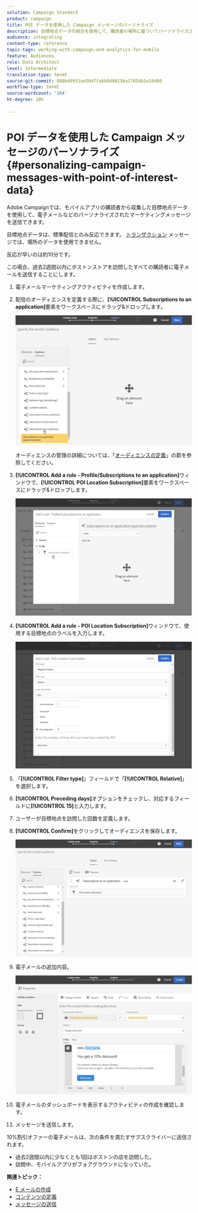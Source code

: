 ```yaml
---
solution: Campaign Standard
product: campaign
title: POI データを使用した Campaign メッセージのパーソナライズ
description: 目標地点データの統合を使用して、購読者の場所に基づいてパーソナライズされたメッセージを作成する方法について説明します。
audience: integrating
content-type: reference
topic-tags: working-with-campaign-and-analytics-for-mobile
feature: Audiences
role: Data Architect
level: Intermediate
translation-type: tm+mt
source-git-commit: 088b49931ee5047fa6b949813ba17654b1e10d60
workflow-type: tm+mt
source-wordcount: '264'
ht-degree: 10%

---
```



# POI データを使用した Campaign メッセージのパーソナライズ{#personalizing-campaign-messages-with-point-of-interest-data}

Adobe Campaignでは、モバイルアプリの購読者から収集した目標地点データを使用して、電子メールなどのパーソナライズされたマーケティングメッセージを送信できます。

目標地点データは、標準配信とのみ反応できます。 [トランザクション](../../channels/using/getting-started-with-transactional-msg.md) メッセージでは、場所のデータを使用できません。

反応が早いのは約10分です。

この場合、過去2週間以内にボストンストアを訪問したすべての購読者に電子メールを送信することにします。

1. 電子メールマーケティングアクティビティを作成します。
1. 配信のオーディエンスを定義する際に、**[!UICONTROL Subscriptions to an application]**&#x200B;要素をワークスペースにドラッグ&amp;ドロップします。

   ![](assets/poi_subscriptions_app.png)

   オーディエンスの管理の詳細については、「[オーディエンスの定義](../../audiences/using/creating-audiences.md)」の節を参照してください。

1. **[!UICONTROL Add a rule - Profile/Subscriptions to an application]**&#x200B;ウィンドウで、**[!UICONTROL POI Location Subscription]**&#x200B;要素をワークスペースにドラッグ&amp;ドロップします。

   ![](assets/poi_add_rule_profile_subscription.png)

1. **[!UICONTROL Add a rule - POI Location Subscription]**&#x200B;ウィンドウで、使用する目標地点のラベルを入力します。

   ![](assets/poi_location_subscription.png)

1. 「**[!UICONTROL Filter type]**」フィールドで「**[!UICONTROL Relative]**」を選択します。
1. **[!UICONTROL Preceding days]**&#x200B;オプションをチェックし、対応するフィールドに&#x200B;**[!UICONTROL 15]**&#x200B;と入力します。
1. ユーザーが目標地点を訪問した回数を定義します。
1. **[!UICONTROL Confirm]**&#x200B;をクリックしてオーディエンスを保存します。

   ![](assets/poi_subscriptions_app_audience_defined.png)

1. 電子メールの追加内容。

   ![](assets/poi_email_content.png)

1. 電子メールのダッシュボードを表示するアクティビティの作成を確認します。
1. メッセージを送信します。

10%割引オファーの電子メールは、次の条件を満たすサブスクライバーに送信されます。

* 過去2週間以内に少なくとも1回はボストンの店を訪問した。
* 訪問中、モバイルアプリがフォアグラウンドになっていた。

**関連トピック：**

* [E メールの作成](../../channels/using/creating-an-email.md)
* [コンテンツの定義](../../designing/using/personalization.md#example-email-personalization)
* [メッセージの送信](../../sending/using/confirming-the-send.md)


